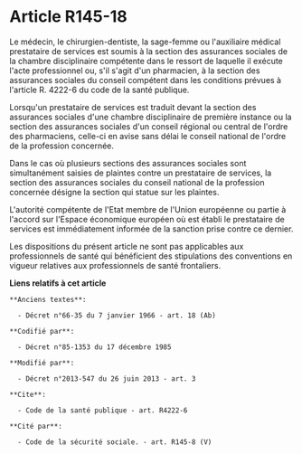 # Article R145-18

Le médecin, le chirurgien-dentiste, la sage-femme ou l'auxiliaire médical prestataire de services est soumis à la section des
assurances sociales de la chambre disciplinaire compétente dans le ressort de laquelle il exécute l'acte professionnel ou,
s'il s'agit d'un pharmacien, à la section des assurances sociales du conseil compétent dans les conditions prévues à
l'article R. 4222-6 du code de la santé publique.

Lorsqu'un prestataire de services est traduit devant la section des assurances sociales d'une chambre disciplinaire de
première instance ou la section des assurances sociales d'un conseil régional ou central de l'ordre des pharmaciens, celle-ci
en avise sans délai le conseil national de l'ordre de la profession concernée.

Dans le cas où plusieurs sections des assurances sociales sont simultanément saisies de plaintes contre un prestataire de
services, la section des assurances sociales du conseil national de la profession concernée désigne la section qui statue sur
les plaintes.

L'autorité compétente de l'Etat membre de l'Union européenne ou partie à l'accord sur l'Espace économique européen où est
établi le prestataire de services est immédiatement informée de la sanction prise contre ce dernier.

Les dispositions du présent article ne sont pas applicables aux professionnels de santé qui bénéficient des stipulations des
conventions en vigueur relatives aux professionnels de santé frontaliers.

**Liens relatifs à cet article**

	**Anciens textes**:

	  - Décret n°66-35 du 7 janvier 1966 - art. 18 (Ab)

	**Codifié par**:

	  - Décret n°85-1353 du 17 décembre 1985

	**Modifié par**:

	  - Décret n°2013-547 du 26 juin 2013 - art. 3

	**Cite**:

	  - Code de la santé publique - art. R4222-6

	**Cité par**:

	  - Code de la sécurité sociale. - art. R145-8 (V)
